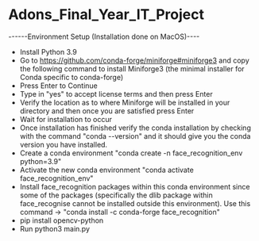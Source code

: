 # Adons_Final_Year_IT_Project

------Environment Setup (Installation done on MacOS)----
* Install Python 3.9
* Go to https://github.com/conda-forge/miniforge#miniforge3 and copy the following command to install Miniforge3 (the minimal installer for Conda specific to conda-forge)
* Press Enter to Continue
* Type in "yes" to accept license terms and then press Enter
* Verify the location as to where Miniforge will be installed in your directory and then once you are satisfied press Enter
* Wait for installation to occur
* Once installation has finished verify the conda installation by checking with the command "conda --version" and it should give you the conda version you have installed.
* Create a conda environment "conda create -n face_recognition_env python=3.9"
* Activate the new conda environment "conda activate face_recognition_env"
* Install face_recognition packages within this conda environment since some of the packages (specifically the dlib package within face_recognise cannot be installed outside this environment). Use this command -> "conda install -c conda-forge face_recognition"
* pip install opencv-python 
* Run python3 main.py



